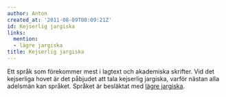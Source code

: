 ```yaml
---
author: Anton
created_at: '2011-08-09T08:09:21Z'
id: Kejserlig jargiska
links:
  mention:
  - lägre jargiska
title: Kejserlig jargiska
---
```


Ett språk som förekommer mest i lagtext och akademiska skrifter. Vid det kejserliga hovet är det
påbjudet att tala kejserlig jargiska, varför nästan alla adelsmän kan språket. Språket är besläktat
med [lägre jargiska].

  [lägre jargiska]: lägre_jargiska
